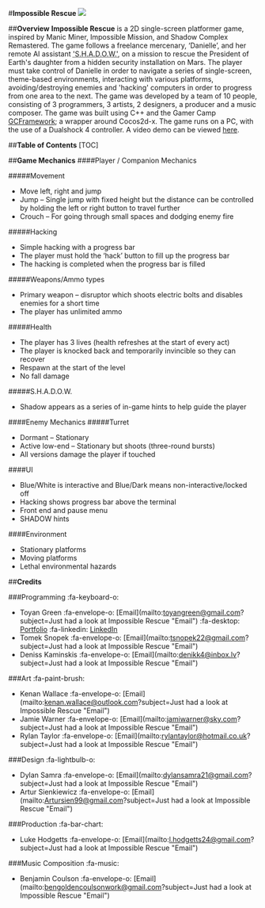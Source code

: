 #**Impossible Rescue**
![](https://toyangreen.com/images/ImpossibleRescue/Preview.jpg)

##**Overview**
**Impossible Rescue** is a 2D single-screen platformer game, inspired by Manic Miner, Impossible Mission, and Shadow Complex Remastered. The game follows a freelance mercenary, ‘Danielle’, and her remote AI assistant <abbr title="Specialist Hard-linked Android for Duty in Offshore Wars">'S.H.A.D.O.W.'</abbr>, on a mission to rescue the President of Earth's daughter from a hidden security installation on Mars. The player must take control of Danielle in order to navigate a series of single-screen, theme-based environments, interacting with various platforms, avoiding/destroying enemies and 'hacking' computers in order to progress from one area to the next. The game was developed by a team of 10 people, consisting of 3 programmers, 3 artists, 2 designers, a producer and a music composer.  The game was built using C++ and the Gamer Camp [GCFramework](https://bitbucket.org/darbotron/gcframework/src/master/ "GCFramework"); a wrapper around Cocos2d-x. The game runs on a PC, with the use of a Dualshock 4 controller. A video demo can be viewed [here](https://drive.google.com/open?id=1fUhpNCXA-GPNHENtkok3PveHw8dyuWJH "here").

##**Table of Contents**
[TOC]

##**Game Mechanics**
####Player / Companion Mechanics

#####Movement
- Move left, right and jump
- Jump – Single jump with fixed height but the distance can be controlled by holding the left or right button to travel further
- Crouch – For going through small spaces and dodging enemy fire

#####Hacking
- Simple hacking with a progress bar
- The player must hold the ‘hack’ button to fill up the progress bar
- The hacking is completed when the progress bar is filled

#####Weapons/Ammo types
- Primary weapon – disruptor which shoots electric bolts and disables enemies for a short time
- The player has unlimited ammo

#####Health
- The player has 3 lives (health refreshes at the start of every act)
- The player is knocked back and temporarily invincible so they can recover
- Respawn at the start of the level
- No fall damage

#####S.H.A.D.O.W.
- Shadow appears as a series of in-game hints to help guide the player

####Enemy Mechanics
#####Turret
- Dormant – Stationary
- Active low-end – Stationary but shoots (three-round bursts)
- All versions damage the player if touched

####UI
- Blue/White is interactive and Blue/Dark means non-interactive/locked off
- Hacking shows progress bar above the terminal
- Front end and pause menu
- SHADOW hints

####Environment
- Stationary platforms
- Moving platforms
- Lethal environmental hazards

##**Credits**

###Programming  :fa-keyboard-o:
- Toyan Green :fa-envelope-o: [Email](mailto:toyangreen@gmail.com?subject=Just had a look at Impossible Rescue "Email") :fa-desktop: [Portfolio](https://toyanngreen.com "Portfolio") :fa-linkedin: [LinkedIn](https://uk.linkedIn.com/in/toyangreen "LinkedIn")
- Tomek Snopek :fa-envelope-o: [Email](mailto:tsnopek22@gmail.com?subject=Just had a look at Impossible Rescue "Email")
- Deniss Kaminskis :fa-envelope-o: [Email](mailto:denikk4@inbox.lv?subject=Just had a look at Impossible Rescue "Email")

###Art :fa-paint-brush:
- Kenan Wallace :fa-envelope-o: [Email](mailto:kenan.wallace@outlook.com?subject=Just had a look at Impossible Rescue "Email")
- Jamie Warner :fa-envelope-o: [Email](mailto:jamiwarner@sky.com?subject=Just had a look at Impossible Rescue "Email")
- Rylan Taylor :fa-envelope-o: [Email](mailto:rylantaylor@hotmail.co.uk?subject=Just had a look at Impossible Rescue "Email")

###Design :fa-lightbulb-o:
- Dylan Samra :fa-envelope-o: [Email](mailto:dylansamra21@gmail.com?subject=Just had a look at Impossible Rescue "Email")
- Artur Sienkiewicz :fa-envelope-o: [Email](mailto:Artursien99@gmail.com?subject=Just had a look at Impossible Rescue "Email")

###Production :fa-bar-chart:
- Luke Hodgetts :fa-envelope-o: [Email](mailto:l.hodgetts24@gmail.com?subject=Just had a look at Impossible Rescue "Email")

###Music Composition :fa-music:
- Benjamin Coulson :fa-envelope-o: [Email](mailto:bengoldencoulsonwork@gmail.com?subject=Just had a look at Impossible Rescue "Email")